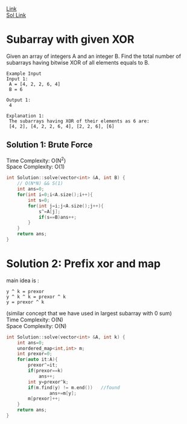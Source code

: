 [Link](https://www.interviewbit.com/problems/subarray-with-given-xor/)<br>
[Sol Link](https://www.youtube.com/watch?v=lO9R5CaGRPY&list=PLgUwDviBIf0p4ozDR_kJJkONnb1wdx2Ma&index=26)
# Subarray with given XOR
Given an array of integers A and an integer B.
Find the total number of subarrays having bitwise XOR of all elements equals to B.

```
Example Input
Input 1:
 A = [4, 2, 2, 6, 4]
 B = 6

Output 1:
 4

Explanation 1:
 The subarrays having XOR of their elements as 6 are:
 [4, 2], [4, 2, 2, 6, 4], [2, 2, 6], [6]
```
## Solution 1: Brute Force
Time Complexity: O(N<sup>2</sup>)<br>
Space Complexity: O(1)

```cpp
int Solution::solve(vector<int> &A, int B) {
    // O(N*N) && S(1)
    int ans=0;
    for(int i=0;i<A.size();i++){
        int s=0;
        for(int j=i;j<A.size();j++){
            s^=A[j];
            if(s==B)ans++;
        }
    }
    return ans;
}
```

# Solution 2: Prefix xor and map
main idea is :
```
y ^ k = prexor
y ^ k ^ k = prexor ^ k
y = prexor ^ k 
```
(similar concept that we have used in largest subarray with 0 sum)<br>
Time Complexity: O(N)<br>
Space Complexity: O(N)
```cpp
int Solution::solve(vector<int> &A, int k) {
    int ans=0;
    unordered_map<int,int> m;
    int prexor=0;
    for(auto it:A){
        prexor^=it;
        if(prexor==k)
            ans++;
        int y=prexor^k;
        if(m.find(y) != m.end())   //found
                ans+=m[y];
        m[prexor]++;    
    }
    return ans;
}

```